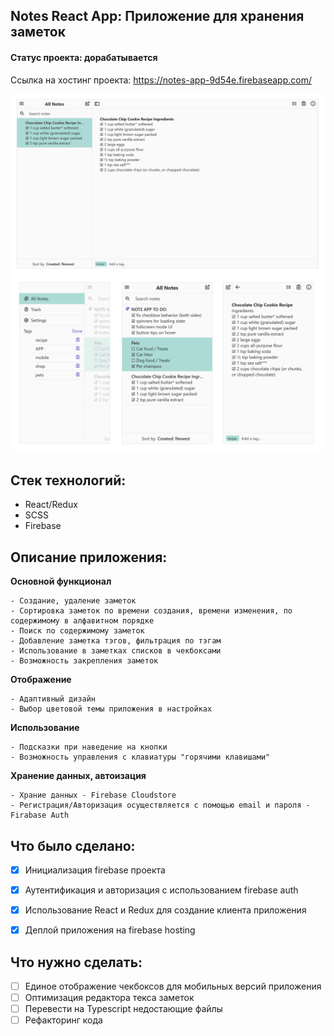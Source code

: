 ## Notes React App: Приложение для хранения заметок

#### Статус проекта: дорабатывается

Ссылка на хостинг проекта: https://notes-app-9d54e.firebaseapp.com/

![Desktop](app.png 'Desktop')
![Mobile](mobile.png 'Mobile')

## Стек технологий:
-   React/Redux
-   SCSS
-   Firebase

## Описание приложения:

**Основной функционал**
```
- Создание, удаление заметок
- Сортировка заметок по времени создания, времени изменения, по содержимому в алфавитном порядке
- Поиск по содержимому заметок
- Добавление заметка тэгов, фильтрация по тэгам
- Использование в заметках списков в чекбоксами
- Возможность закрепления заметок
```
**Отображение**
```
- Адаптивный дизайн
- Выбор цветовой темы приложения в настройках
```
**Использование**
```
- Подсказки при наведение на кнопки
- Возможность управления с клавиатуры "горячими клавишами"
```
**Хранение данных, автоизация**
```
- Храние данных - Firebase Cloudstore
- Регистрация/Авторизация осуществляется с помощью email и пароля - Firabase Auth
```

## Что было сделано:

-  [x] Инициализация firebase проекта
-  [x] Аутентификация и авторизация с использованием firebase auth
-  [x] Использование React и Redux для создание клиента приложения
-  [x] Деплой приложения на firebase hosting


## Что нужно сделать:

- [ ] Единое отображение чекбоксов для мобильных версий приложения
- [ ] Оптимизация редактора текса заметок
- [ ] Перевести на Typescript недостающие файлы
- [ ] Рефакторинг  кода
